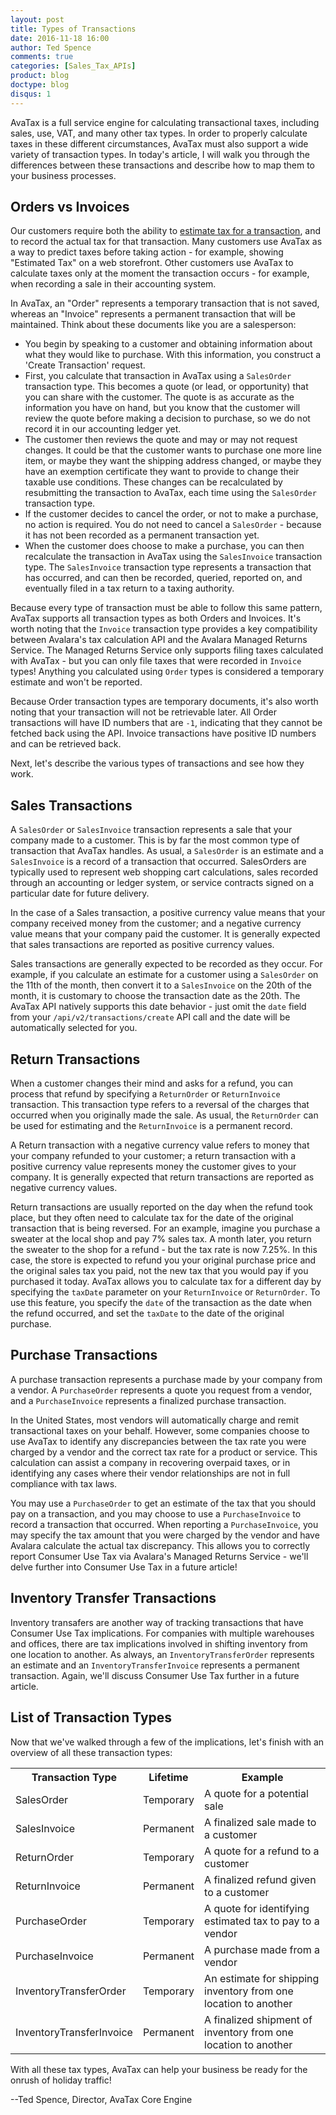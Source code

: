 ```yaml
---
layout: post
title: Types of Transactions
date: 2016-11-18 16:00
author: Ted Spence
comments: true
categories: [Sales_Tax_APIs]
product: blog
doctype: blog
disqus: 1
---
```


AvaTax is a full service engine for calculating transactional taxes, including sales, use, VAT, and many other tax types.  In order to properly calculate taxes in these different circumstances, AvaTax must also support a wide variety of transaction types.  In today's article, I will walk you through the differences between these transactions and describe how to map them to your business processes.

<h2>Orders vs Invoices</h2>

Our customers require both the ability to <a href="http://developer.avalara.com/blog/2016/11/04/estimating-tax-with-rest-v2/">estimate tax for a transaction</a>, and to record the actual tax for that transaction.  Many customers use AvaTax as a way to predict taxes before taking action - for example, showing "Estimated Tax" on a web storefront.  Other customers use AvaTax to calculate taxes only at the moment the transaction occurs - for example, when recording a sale in their accounting system.

In AvaTax, an "Order" represents a temporary transaction that is not saved, whereas an "Invoice" represents a permanent transaction that will be maintained.  Think about these documents like you are a salesperson:

<ul class="normal">
	<li>You begin by speaking to a customer and obtaining information about what they would like to purchase.  With this information, you construct a 'Create Transaction' request.</li>
	<li>First, you calculate that transaction in AvaTax using a <code class="highlighter-rouge">SalesOrder</code> transaction type.  This becomes a quote (or lead, or opportunity) that you can share with the customer.  The quote is as accurate as the information you have on hand, but you know that the customer will review the quote before making a decision to purchase, so we do not record it in our accounting ledger yet.</li>
	<li>The customer then reviews the quote and may or may not request changes.  It could be that the customer wants to purchase one more line item, or maybe they want the shipping address changed, or maybe they have an exemption certificate they want to provide to change their taxable use conditions.  These changes can be recalculated by resubmitting the transaction to AvaTax, each time using the <code class="highlighter-rouge">SalesOrder</code> transaction type.</li>
	<li>If the customer decides to cancel the order, or not to make a purchase, no action is required.  You do not need to cancel a <code class="highlighter-rouge">SalesOrder</code> - because it has not been recorded as a permanent transaction yet.</li>
	<li>When the customer does choose to make a purchase, you can then recalculate the transaction in AvaTax using the <code class="highlighter-rouge">SalesInvoice</code> transaction type.  The <code class="highlighter-rouge">SalesInvoice</code> transaction type represents a transaction that has occurred, and can then be recorded, queried, reported on, and eventually filed in a tax return to a taxing authority.</li>
</ul>

Because every type of transaction must be able to follow this same pattern, AvaTax supports all transaction types as both Orders and Invoices.  It's worth noting that the `Invoice` transaction type provides a key compatibility between Avalara's tax calculation API and the Avalara Managed Returns Service.  The Managed Returns Service only supports filing taxes calculated with AvaTax - but you can only file taxes that were recorded in `Invoice` types!  Anything you calculated using `Order` types is considered a temporary estimate and won't be reported.

Because Order transaction types are temporary documents, it's also worth noting that your transaction will not be retrievable later.  All Order transactions will have ID numbers that are `-1`, indicating that they cannot be fetched back using the API.  Invoice transactions have positive ID numbers and can be retrieved back.

Next, let's describe the various types of transactions and see how they work.

<h2>Sales Transactions</h2>

A `SalesOrder` or `SalesInvoice` transaction represents a sale that your company made to a customer.  This is by far the most common type of transaction that AvaTax handles.  As usual, a `SalesOrder` is an estimate and a `SalesInvoice` is a record of a transaction that occurred.  SalesOrders are typically used to represent web shopping cart calculations, sales recorded through an accounting or ledger system, or service contracts signed on a particular date for future delivery.

In the case of a Sales transaction, a positive currency value means that your company received money from the customer; and a negative currency value means that your company paid the customer.  It is generally expected that sales transactions are reported as positive currency values.

Sales transactions are generally expected to be recorded as they occur.  For example, if you calculate an estimate for a customer using a `SalesOrder` on the 11th of the month, then convert it to a `SalesInvoice` on the 20th of the month, it is customary to choose the transaction date as the 20th.  The AvaTax API natively supports this date behavior - just omit the `date` field from your `/api/v2/transactions/create` API call and the date will be automatically selected for you.

<h2>Return Transactions</h2>

When a customer changes their mind and asks for a refund, you can process that refund by specifying a `ReturnOrder` or `ReturnInvoice` transaction.  This transaction type refers to a reversal of the charges that occurred when you originally made the sale.  As usual, the `ReturnOrder` can be used for estimating and the `ReturnInvoice` is a permanent record.

A Return transaction with a negative currency value refers to money that your company refunded to your customer; a return transaction with a positive currency value represents money the customer gives to your company.  It is generally expected that return transactions are reported as negative currency values.

Return transactions are usually reported on the day when the refund took place, but they often need to calculate tax for the date of the original transaction that is being reversed.  For an example, imagine you purchase a sweater at the local shop and pay 7% sales tax.  A month later, you return the sweater to the shop for a refund - but the tax rate is now 7.25%.  In this case, the store is expected to refund you your original purchase price and the original sales tax you paid, not the new tax that you would pay if you purchased it today.  AvaTax allows you to calculate tax for a different day by specifying the `taxDate` parameter on your `ReturnInvoice` or `ReturnOrder`.  To use this feature, you specify the `date` of the transaction as the date when the refund occurred, and set the `taxDate` to the date of the original purchase.

<h2>Purchase Transactions</h2>

A purchase transaction represents a purchase made by your company from a vendor.  A `PurchaseOrder` represents a quote you request from a vendor, and a `PurchaseInvoice` represents a finalized purchase transaction.

In the United States, most vendors will automatically charge and remit transactional taxes on your behalf.  However, some companies choose to use AvaTax to identify any discrepancies between the tax rate you were charged by a vendor and the correct tax rate for a product or service.  This calculation can assist a company in recovering overpaid taxes, or in identifying any cases where their vendor relationships are not in full compliance with tax laws.

You may use a `PurchaseOrder` to get an estimate of the tax that you should pay on a transaction, and you may choose to use a `PurchaseInvoice` to record a transaction that occurred.  When reporting a `PurchaseInvoice`, you may specify the tax amount that you were charged by the vendor and have Avalara calculate the actual tax discrepancy.  This allows you to correctly report Consumer Use Tax via Avalara's Managed Returns Service - we'll delve further into Consumer Use Tax in a future article!

<h2>Inventory Transfer Transactions</h2>

Inventory transafers are another way of tracking transactions that have Consumer Use Tax implications.  For companies with multiple warehouses and offices, there are tax implications involved in shifting inventory from one location to another.  As always, an `InventoryTransferOrder` represents an estimate and an `InventoryTransferInvoice` represents a permanent transaction.  Again, we'll discuss Consumer Use Tax further in a future article.

<h2>List of Transaction Types</h2>

Now that we've walked through a few of the implications, let's finish with an overview of all these transaction types:

<table class="styled-table">
	<tr>
		<th>Transaction Type</th>
		<th>Lifetime</th>
		<th>Example</th>
	</tr>
	<tr>
		<td>SalesOrder</td>
        <td>Temporary</td>
		<td>A quote for a potential sale</td>
	</tr>
	<tr>
		<td>SalesInvoice</td>
        <td>Permanent</td>
		<td>A finalized sale made to a customer</td>
	</tr>
	<tr>
		<td>ReturnOrder</td>
        <td>Temporary</td>
		<td>A quote for a refund to a customer</td>
	</tr>
	<tr>
		<td>ReturnInvoice</td>
        <td>Permanent</td>
		<td>A finalized refund given to a customer</td>
	</tr>
	<tr>
		<td>PurchaseOrder</td>
        <td>Temporary</td>
		<td>A quote for identifying estimated tax to pay to a vendor</td>
	</tr>
	<tr>
		<td>PurchaseInvoice</td>
        <td>Permanent</td>
		<td>A purchase made from a vendor</td>
	</tr>
	<tr>
		<td>InventoryTransferOrder</td>
        <td>Temporary</td>
		<td>An estimate for shipping inventory from one location to another</td>
	</tr>
	<tr>
		<td>InventoryTransferInvoice</td>
        <td>Permanent</td>
		<td>A finalized shipment of inventory from one location to another</td>
	</tr>
</table>

With all these tax types, AvaTax can help your business be ready for the onrush of holiday traffic!

--Ted Spence, Director, AvaTax Core Engine
